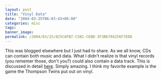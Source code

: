 ```yaml
---
layout: post
title: "Vinyl Data"
date: "2004-03-25T06:03:43+06:00"
categories: misc 
tags: 
banner_image: 
permalink: /2004/03/25/825CAFB7-C5B1-CEBD-3F3B6704256F7ED8
---
```


This was blogged elsewhere but I just had to share. As we all know, CDs can contain both music and data. What I didn't realize is that vinyl records (you rememer those, don't you?) could also contain a data track. This is discussed in detail <a href="http://www.kempa.com/blog/archives/000053.html">here</a>. Simply amazing. I think my favorite example is the game the Thompson Twins put out on vinyl.